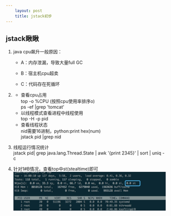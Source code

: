 ```yaml
---
    layout: post
    title: jstack初步
---
```


## jstack瞅瞅

1. java cpu飙升一般原因：

    - A：内存泄漏，导致大量full GC

    - B：宿主机cpu超卖

    - C：代码存在死循环

2. 
    - 查看cpu占用  
        top -o %CPU (按照cpu使用率排序o)   
        ps -ef |grep 'tomcat'
    - 以线程模式查看进程中线程使用  
        top -H -p pid
    -  查看线程状态  
        nid需要16进制，python:print hex(num)  
        jstack pid |grep nid

3. 线程运行情况统计  
    jstack pid| grep java.lang.Thread.State | awk '{print $2$3$4$5}' | sort | uniq -c


4. 针对1#B情况，查看top中st(stealtime)即可  
    ![top_st](/images/top_st.jpg)